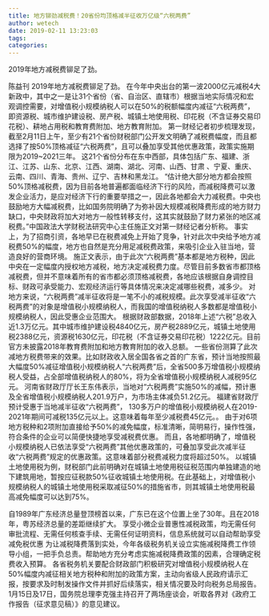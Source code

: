 ```yaml
---
title: 地方铆劲减税费！20省份均顶格减半征收万亿级“六税两费”
author: wetech
date: 2019-02-11 13:23:03
tags: 
categories: 
---
```

2019年地方减税费铆足了劲。
<!-- more -->
陈益刊
2019年地方减税费铆足了劲。
在今年中央出台的第一波2000亿元减税4大新政中，其中之一是让31个省份（省、自治区、直辖市）根据当地实际情况和宏观调控需要，对增值税小规模纳税人可以在50%的税额幅度内减征“六税两费”，即资源税、城市维护建设税、房产税、城镇土地使用税、印花税（不含证券交易印花税）、耕地占用税和教育费附加、地方教育附加。
第一财经记者初步梳理发现，截至2月11日上午，至少有21个省份财税部门公开发文明确了减税费幅度，而且都选择了按50%顶格减征“六税两费”，且可以叠加享受其他优惠政策，政策实施期限为2019~2021三年。
这21个省份分布在东中西部，具体包括广东、福建、浙江、江苏、山东、北京、江西、湖南、湖北、河南、山西、甘肃 、宁夏、重庆、云南、四川、青海、贵州、辽宁、吉林和黑龙江。
“估计绝大部分地方都会按照50%顶格减税费，因为目前各地普遍都面临经济下行的风险，而减税降费可以激发企业活力，是应对经济下行的重要举措之一，因此各地都会大力减税费。中央也鼓励地方大幅减税费，比如国务院明确了为弥补因大规模减税降费形成的地方财力缺口，中央财政将加大对地方一般性转移支付，这其实就鼓励了财力紧张的地区减税费。”中国政法大学财税法研究中心主任施正文对第一财经记者分析称。
事实上，为了招商引资，各地早已在税费减免上开始了竞争，针对此次中央给予地方减税费50%的幅度，地方也自然是充分用足减税费政策，来吸引企业入驻当地，营造良好的营商环境。
施正文表示，由于此次“六税两费”基本都是地方税种，因此中央在一定幅度内授权地方减税，地方决定减税费力度。尽管目前多数省市都顶格减税费，但并不意味着所有的省市都必须顶格减税费，各地应该根据自身调控目标、财政可承受能力、宏观经济运行等具体情况来决定减哪些税费，减多少。
对地方来说，“六税两费”减半征收将是一笔不小的减税规模。此次享受减半征收“六税两费”的对象是增值税小规模纳税人，而我国的增值税纳税人多数都是增值税小规模纳税人，因此受惠企业范围大。
根据财政部数据，2018年上述“六税”总收入近1.3万亿元。其中城市维护建设税4840亿元，房产税2889亿元，城镇土地使用税2388亿元，资源税1630亿元，印花税（不含证券交易印花税）1222亿元。目前官方未披露2018年教育费附加和地方教育附加的收入总额。
一些省份测算了此次减地方税费带来的效果。比如财政收入居全国各省之首的广东省，预计当地按照最大幅度50%减征增值税小规模纳税人“六税两费”后，全省500多万增值税小规模纳税人受益，占全部增值税纳税人的80%，将为全省增值税小规模纳税人减税95亿元。
河南省财政厅厅长王东伟表示，当地对“六税两费”实施50%的减幅，预计惠及全省增值税小规模纳税人201.9万户，为市场主体减负51.2亿元。
福建省财政厅预计受惠于当地减半征收“六税两费”， 130多万户的增值税小规模纳税人在2019-2021年期间可减税135亿元以上。这意味着每年至少减税费45亿元。。
由于对6项地方税种和2项附加直接给予50%的减免幅度，标准清晰，简明易行，操作性强，符合条件的企业可以简便快捷地享受减税费优惠。
而且，各地都明确了，增值税小规模纳税人已依法享受“六税两费”其他优惠政策的，可叠加享受此次减半征收“六税两费”规定的优惠政策。这意味着部分税费减税力度将超过50%。
以城镇土地使用税为例，财税部门此前明确对在城镇土地使用税征税范围内单独建造的地下建筑用地，暂按应征税款50%征收城镇土地使用税。在此基础上，对增值税小规模纳税人的城镇土地使用税采取减征50%的措施省市，则其城镇土地使用税最高减免幅度可以达到75%。
 
 
自1989年广东经济总量登顶榜首以来，广东已在这个位置上坐了30年。且在2018年，粤苏经济总量的差距继续扩大。
享受小微企业普惠性减税政策，均无需任何审批流程、无需任何核查手续、无需任何证明资料，信息系统就可以自动帮助享受减免税优惠
为让减税降费落到实处，今年各级税务机关设立实施减税降费工作领导小组，一把手负总责。帮助地方充分考虑实施减税降费政策的因素，合理确定税费收入预算。
各省税务机关要配合财政部门积极研究对增值税小规模纳税人在50%幅度内减征相关地方税种和附加的政策方案，主动向省级人民政府请示汇报，按要求及时制发操作文件并抓好后续落实，相关情况要及时向税务总局报告。
1月15日及17日，国务院总理李克强主持召开了两场座谈会，听取各界对《政府工作报告（征求意见稿）》的意见建议。
